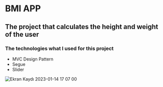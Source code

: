 # BMI APP

## The project that calculates the height and weight of the user

### The technologies what I used for this project

* MVC Design Pattern
* Segue
* Slider


![Ekran Kaydı 2023-01-14 17 07 00](https://user-images.githubusercontent.com/76572659/212476190-eee9f806-3094-46ae-8754-1dff7a87d00e.gif)

